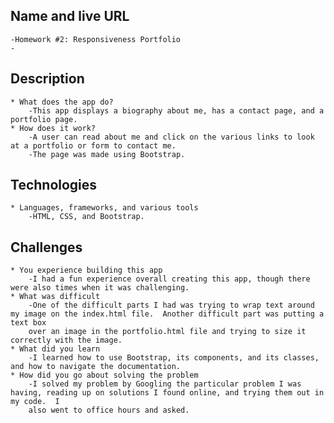## Name and live URL
    -Homework #2: Responsiveness Portfolio
    -
## Description
    * What does the app do?
        -This app displays a biography about me, has a contact page, and a portfolio page.
    * How does it work?
        -A user can read about me and click on the various links to look at a portfolio or form to contact me.
        -The page was made using Bootstrap.

## Technologies
    * Languages, frameworks, and various tools
        -HTML, CSS, and Bootstrap.

## Challenges
    * You experience building this app
        -I had a fun experience overall creating this app, though there were also times when it was challenging.
    * What was difficult
        -One of the difficult parts I had was trying to wrap text around my image on the index.html file.  Another difficult part was putting a text box
        over an image in the portfolio.html file and trying to size it correctly with the image.
    * What did you learn
        -I learned how to use Bootstrap, its components, and its classes, and how to navigate the documentation.
    * How did you go about solving the problem
        -I solved my problem by Googling the particular problem I was having, reading up on solutions I found online, and trying them out in my code.  I
        also went to office hours and asked.


